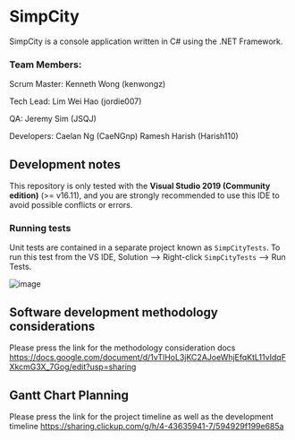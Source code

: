 # SimpCity

SimpCity is a console application written in C# using the .NET Framework.

### Team Members:

Scrum Master: Kenneth Wong (kenwongz)

Tech Lead: Lim Wei Hao (jordie007)

QA: Jeremy Sim (JSQJ)

Developers: Caelan Ng (CaeNGnp)
            Ramesh Harish (Harish110)

## Development notes

This repository is only tested with the **Visual Studio 2019 (Community edition)** (>= v16.11), and you are strongly recommended to use this IDE to avoid possible conflicts or errors.

### Running tests

Unit tests are contained in a separate project known as `SimpCityTests`. To run this test from the VS IDE, Solution --> Right-click `SimpCityTests` --> Run Tests.

![image](https://user-images.githubusercontent.com/93184095/143624303-317e5e27-f446-49e1-88ce-16233292934a.png)

## Software development methodology considerations

Please press the link for the methodology consideration docs
https://docs.google.com/document/d/1vTlHoL3jKC2AJoeWhjEfqKtL11vIdqFXkcmG3X_7Gog/edit?usp=sharing

## Gantt Chart Planning
Please press the link for the project timeline as well as the development timeline
https://sharing.clickup.com/g/h/4-43635941-7/594929f199e685a 

